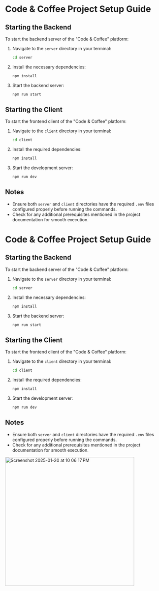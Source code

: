 # Code & Coffee Project Setup Guide

## Starting the Backend
To start the backend server of the "Code & Coffee" platform:

1. Navigate to the `server` directory in your terminal:
   ```bash
   cd server
   ```

2. Install the necessary dependencies:
   ```bash
   npm install
   ```

3. Start the backend server:
   ```bash
   npm run start
   ```

## Starting the Client
To start the frontend client of the "Code & Coffee" platform:

1. Navigate to the `client` directory in your terminal:
   ```bash
   cd client
   ```

2. Install the required dependencies:
   ```bash
   npm install
   ```

3. Start the development server:
   ```bash
   npm run dev
   ```

## Notes
- Ensure both `server` and `client` directories have the required `.env` files configured properly before running the commands.
- Check for any additional prerequisites mentioned in the project documentation for smooth execution.

# Code & Coffee Project Setup Guide

## Starting the Backend
To start the backend server of the "Code & Coffee" platform:

1. Navigate to the `server` directory in your terminal:
   ```bash
   cd server
   ```

2. Install the necessary dependencies:
   ```bash
   npm install
   ```

3. Start the backend server:
   ```bash
   npm run start
   ```

## Starting the Client
To start the frontend client of the "Code & Coffee" platform:

1. Navigate to the `client` directory in your terminal:
   ```bash
   cd client
   ```

2. Install the required dependencies:
   ```bash
   npm install
   ```

3. Start the development server:
   ```bash
   npm run dev
   ```

## Notes
- Ensure both `server` and `client` directories have the required `.env` files configured properly before running the commands.
- Check for any additional prerequisites mentioned in the project documentation for smooth execution.

<img width="419" alt="Screenshot 2025-01-20 at 10 06 17 PM" src="https://github.com/user-         attachments/assets/dbb910c2-a125-426e-98c9-a69e6844d589" />


